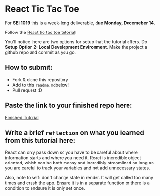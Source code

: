 # React Tic Tac Toe

For **SEI 1019** this is a week-long deliverable, **due Monday, Decemeber 14**.

Follow the [React tic tac toe tutorial](https://reactjs.org/tutorial/tutorial.html)!

You'll notice there are two options for setup that the tutorial offers. Do **Setup Option 2: Local Development Environment**. Make the project a github repo and commit as you go.

## How to submit:

-   Fork & clone this repository
-   Add to this `readme.md`below!
-   Pull request :D

## Paste the link to your finished repo here:

[Finished Tutorial](https://github.com/sschneeberg/tic-tac-toe-react)

## Write a brief `reflection` on what you learned from this tutorial here:

React can only pass down so you have to be careful about where information starts and where you need it. React is incredible object oriented, which can be both messy and incredibly streamlined so long as you are careful to track your variables and not add unnecessary states.

Also, note to self: don't change state in render. It will get called too many times and crash the app. Ensure it is in a separate function or there is a condition to endsure it is only set once.
